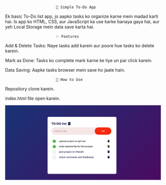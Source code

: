                            📝 Simple To-Do App

  
Ek basic To-Do list app, jo aapko tasks ko organize karne mein madad karti hai. Is app ko HTML, CSS, aur JavaScript ka use karke banaya gaya hai, aur yeh Local Storage mein data save karta hai.

                           ✨ Features
  
Add & Delete Tasks: Naye tasks add karein aur poore hue tasks ko delete karein.

Mark as Done: Tasks ko complete mark karne ke liye un par click karein.

Data Saving: Aapke tasks browser mein save ho jaate hain.

                           🚀 How to Use
  
Repository clone karein.

index.html file open karein.

![alt text](images/img1.png)

